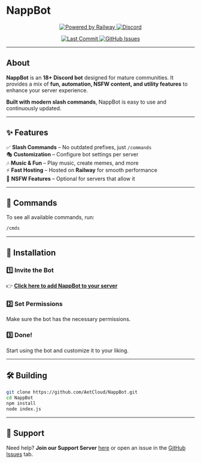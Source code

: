 # NappBot

<p align="center">
  <a href="https://railway.app">
    <img src="https://img.shields.io/badge/Powered%20by-Railway-%235C4EE5?style=for-the-badge&logo=railway" alt="Powered by Railway">
  </a>
  <a href="https://discord.gg/7xFAdhG7Tx">
    <img src="https://img.shields.io/discord/750951332378050560?color=5865F2&logo=discord&logoColor=white&style=for-the-badge" alt="Discord">
  </a>
</p>

<p align="center">
  <a href="https://github.com/AetCloud/NappBot/commits/main">
    <img src="https://img.shields.io/github/last-commit/AetCloud/NappBot?style=flat&color=brightgreen" alt="Last Commit">
  </a>
  <a href="https://github.com/AetCloud/NappBot/issues">
    <img src="https://img.shields.io/github/issues/AetCloud/NappBot?color=yellow" alt="GitHub Issues">
  </a>
</p>

---

## About  

**NappBot** is an **18+ Discord bot** designed for mature communities. It provides a mix of **fun, automation, NSFW content, and utility features** to enhance your server experience.  

**Built with modern slash commands**, NappBot is easy to use and continuously updated.

---

## ✨ Features  

✅ **Slash Commands** – No outdated prefixes, just `/commands`  
🎭 **Customization** – Configure bot settings per server  
🎶 **Music & Fun** – Play music, create memes, and more  
⚡ **Fast Hosting** – Hosted on **Railway** for smooth performance  
🔞 **NSFW Features** – Optional for servers that allow it  

---

## 📜 Commands

To see all available commands, run:  

```sh
/cmds
```

---

## 🚀 Installation

### **1️⃣ Invite the Bot**  
👉 **[Click here to add NappBot to your server](https://discord.com/oauth2/authorize?client_id=765387268557897799)**  

### **2️⃣ Set Permissions**  
Make sure the bot has the necessary permissions.

### **3️⃣ Done!**  
Start using the bot and customize it to your liking.

---

## 🛠 Building

```sh
git clone https://github.com/AetCloud/NappBot.git
cd NappBot
npm install
node index.js
```

---

## 📢 Support

Need help? **Join our Support Server** [here](#) or open an issue in the [GitHub Issues](https://github.com/AetCloud/NappBot/issues) tab.  
